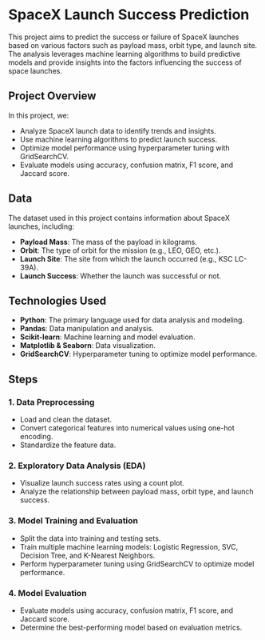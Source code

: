 # SpaceX Launch Success Prediction

This project aims to predict the success or failure of SpaceX launches based on various factors such as payload mass, orbit type, and launch site. The analysis leverages machine learning algorithms to build predictive models and provide insights into the factors influencing the success of space launches.

## Project Overview

In this project, we:

- Analyze SpaceX launch data to identify trends and insights.
- Use machine learning algorithms to predict launch success.
- Optimize model performance using hyperparameter tuning with GridSearchCV.
- Evaluate models using accuracy, confusion matrix, F1 score, and Jaccard score.

## Data

The dataset used in this project contains information about SpaceX launches, including:

- **Payload Mass**: The mass of the payload in kilograms.
- **Orbit**: The type of orbit for the mission (e.g., LEO, GEO, etc.).
- **Launch Site**: The site from which the launch occurred (e.g., KSC LC-39A).
- **Launch Success**: Whether the launch was successful or not.

## Technologies Used

- **Python**: The primary language used for data analysis and modeling.
- **Pandas**: Data manipulation and analysis.
- **Scikit-learn**: Machine learning and model evaluation.
- **Matplotlib & Seaborn**: Data visualization.
- **GridSearchCV**: Hyperparameter tuning to optimize model performance.

## Steps

### 1. Data Preprocessing
- Load and clean the dataset.
- Convert categorical features into numerical values using one-hot encoding.
- Standardize the feature data.

### 2. Exploratory Data Analysis (EDA)
- Visualize launch success rates using a count plot.
- Analyze the relationship between payload mass, orbit type, and launch success.

### 3. Model Training and Evaluation
- Split the data into training and testing sets.
- Train multiple machine learning models: Logistic Regression, SVC, Decision Tree, and K-Nearest Neighbors.
- Perform hyperparameter tuning using GridSearchCV to optimize model performance.

### 4. Model Evaluation
- Evaluate models using accuracy, confusion matrix, F1 score, and Jaccard score.
- Determine the best-performing model based on evaluation metrics.

